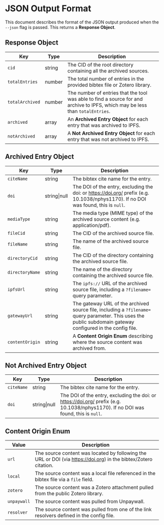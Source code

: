 # JSON Output Format

This document describes the format of the JSON output produced when the
`--json` flag is passed. This returns a **Response Object**.

## Response Object

| Key | Type | Description |
| --- | --- | --- |
| `cid` | string | The CID of the root directory containing all the archived sources. |
| `totalEntries` | number | The total number of entries in the provided bibtex file or Zotero library. |
| `totalArchived` | number | The number of entries that the tool was able to find a source for and archive to IPFS, which may be less than `totalEntries`. |
| `archived` | array | An **Archived Entry Object** for each entry that was archived to IPFS. |
| `notArchived` | array | A **Not Archived Entry Object** for each entry that was not archived to IPFS. |

## Archived Entry Object

| Key | Type | Description |
| --- | --- | --- |
| `citeName` | string | The bibtex cite name for the entry. |
| `doi` | string\|null | The DOI of the entry, excluding the doi: or https://doi.org/ prefix (e.g. 10.1038/nphys1170). If no DOI was found, this is `null`. |
| `mediaType` | string | The media type (MIME type) of the archived source content (e.g. application/pdf). |
| `fileCid` | string | The CID of the archived source file. |
| `fileName` | string | The name of the archived source file. |
| `directoryCid` | string | The CID of the directory containing the archived source file. |
| `directoryName` | string | The name of the directory containing the archived source file. |
| `ipfsUrl` | string | The `ipfs://` URL of the archived source file, including a `?filename=` query parameter. |
| `gatewayUrl` | string | The gateway URL of the archived source file, including a `?filename=` query parameter. This uses the public subdomain gateway configured in the config file. |
| `contentOrigin` | string | A **Content Origin Enum** describing where the source content was archived from. |

## Not Archived Entry Object

| Key | Type | Description |
| --- | --- | --- |
| `citeName` | string | The bibtex cite name for the entry. |
| `doi` | string\|null | The DOI of the entry, excluding the doi: or https://doi.org/ prefix (e.g. 10.1038/nphys1170). If no DOI was found, this is `null`. |

## Content Origin Enum

| Value | Description |
| --- | --- |
| `url` | The source content was located by following the URL or DOI (via https://doi.org) in the bibtex/Zotero citation. |
| `local` | The source content was a local file referenced in the bibtex file via a `file` field. |
| `zotero` | The source content was a Zotero attachment pulled from the public Zotero library. |
| `unpaywall` | The source content was pulled from Unpaywall. |
| `resolver` | The source content was pulled from one of the link resolvers defined in the config file. |
